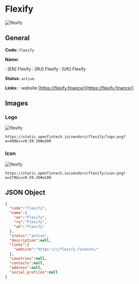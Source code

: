 
# Flexify 
![flexify](https://static.openfintech.io/vendors/flexify/logo.png?w=400&c=v0.59.26#w200)  

## General 
 
**Code:** `flexify` 
 
**Name:** 
 
:	[EN] Flexify 
:	[RU] Flexify 
:	[UK] Flexify 
 
**Status:** `active` 
 
**Links:** 
: website [https://flexify.finance/](https://flexify.finance/) 
 

## Images 

### Logo 
 
![flexify](https://static.openfintech.io/vendors/flexify/logo.png?w=400&c=v0.59.26#w200)  

```
https://static.openfintech.io/vendors/flexify/logo.png?w=400&c=v0.59.26#w200
```  

### Icon 
 
![flexify](https://static.openfintech.io/vendors/flexify/icon.png?w=278&c=v0.59.26#w100)  

```
https://static.openfintech.io/vendors/flexify/icon.png?w=278&c=v0.59.26#w100
```  

## JSON Object 

```json
{
  "code":"flexify",
  "name":{
    "en":"Flexify",
    "ru":"Flexify",
    "uk":"Flexify"
  },
  "status":"active",
  "description":null,
  "links":{
    "website":"https:\/\/flexify.finance\/"
  },
  "countries":null,
  "contacts":null,
  "address":null,
  "social_profiles":null
}
```  
